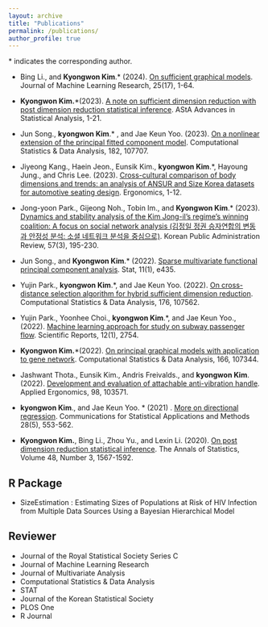 ```yaml
---
layout: archive
title: "Publications"
permalink: /publications/
author_profile: true
---
```


<span>*<span> indicates the corresponding author.


- Bing Li., and **Kyongwon Kim**.<span>*<span> (2024). [On sufficient graphical models](https://www.jmlr.org/papers/volume25/23-0893/23-0893.pdf). Journal of Machine Learning Research,  25(17), 1-64.



- **Kyongwon Kim.**<span>*<span>(2023). [A note on sufficient dimension reduction with post dimension reduction statistical inference](https://link.springer.com/article/10.1007/s10182-023-00491-x). AStA Advances in Statistical Analysis,  1-21.



- Jun Song., **kyongwon Kim**.<span>*<span> , and Jae Keun Yoo. (2023). [On a nonlinear extension of the principal fitted component model](https://www.sciencedirect.com/science/article/pii/S016794732300018X?casa_token=LTj4O1b1mcAAAAAA:Vy2Rzu0CnMFTv5zabfsybR74OENGqvZ2Sa8DGwBenvU0ICmzSmAUku9UT4ZwQt3yYHIzLzQ6BDU). Computational Statistics & Data Analysis, 182, 107707.


- Jiyeong Kang., Haein Jeon., Eunsik Kim., **kyongwon Kim**.<span>*<span>, Hayoung Jung., and Chris Lee. (2023). [Cross-cultural comparison of body dimensions and trends: an analysis of ANSUR and Size Korea datasets for automotive seating design](https://www.tandfonline.com/doi/abs/10.1080/00140139.2023.2206073). Ergonomics, 1-12.


- Jong-yoon Park., Gijeong Noh., Tobin Im., and **Kyongwon Kim**.<span>*<span> (2023). [Dynamics and stability analysis of the Kim Jong-il’s regime’s winning coalition: A focus on social network analysis (김정일 정권 승자연합의 변동과 안정성 분석: 소셜 네트워크 분석을 중심으로)](https://kiss.kstudy.com/Detail/Ar?key=4042686). Korean Public Administration Review, 57(3), 195-230.



- Jun Song., and **Kyongwon Kim**.<span>*<span> (2022). [Sparse multivariate functional principal component analysis](https://onlinelibrary.wiley.com/doi/abs/10.1002/sta4.435). Stat, 11(1), e435.



- Yujin Park., **kyongwon Kim**.<span>*<span>, and Jae Keun Yoo. (2022). [On cross-distance selection algorithm for hybrid sufficient dimension reduction](https://www.sciencedirect.com/science/article/pii/S0167947322001426?casa_token=2RBEHon6lTgAAAAA:TQ8fczR7qYdMAUG7kJrAppCch4DqB0qQqMoifiPZt3YaYxzryCoVVBbkiRTVhaXVL3D4dJcn30Y). Computational Statistics & Data Analysis, 176, 107562.


- Yujin Park., Yoonhee Choi., **kyongwon Kim**.<span>*<span>, and Jae Keun Yoo., (2022). [Machine learning approach for study on subway passenger flow](https://www.nature.com/articles/s41598-022-06767-7). Scientific Reports, 12(1), 2754.


- **Kyongwon Kim.**<span>*<span>(2022). [On principal graphical models with application to gene network](https://www.sciencedirect.com/science/article/pii/S016794732100178X?casa_token=xHkSruu-KlUAAAAA:sg_PTHXsdICwpPt1gf2WuYLO11ykoQM6KAgCC3j--LrbZLpOybOfajbAn_543PdoZlB1L7wd6kw). Computational Statistics & Data Analysis, 166, 107344.


- Jashwant  Thota., Eunsik Kim., Andris Freivalds., and **kyongwon Kim**. (2022). [Development and evaluation of attachable anti-vibration handle](https://www.sciencedirect.com/science/article/pii/S0003687021002180?casa_token=1ISBoXpUrOkAAAAA:Bf4pqNSXAp6g17TqvWSxbsMWOE_rCYCJCbV_sCKgOwAbK4YBgIByEZX0XgGW69zHaAeDW4Ae6z0). Applied Ergonomics, 98, 103571.


- **kyongwon Kim**., and Jae Keun Yoo. <span>*<span> (2021) . [More on directional regression](http://www.csam.or.kr/journal/view.html?doi=10.29220/CSAM.2021.28.5.553). Communications for Statistical Applications and Methods 28(5), 553-562.


- **Kyongwon Kim.**, Bing Li., Zhou Yu., and Lexin Li.  (2020). [On post dimension reduction statistical inference](https://projecteuclid.org/journals/annals-of-statistics/volume-48/issue-3/On-post-dimension-reduction-statistical-inference/10.1214/19-AOS1859.full). The Annals of Statistics, Volume 48, Number 3, 1567-1592.


## R Package

- SizeEstimation : Estimating Sizes of Populations at Risk of HIV Infection from Multiple Data Sources Using a Bayesian Hierarchical Model


## Reviewer

- Journal of the Royal Statistical Society Series C
- Journal of Machine Learning Research
- Journal of Multivariate Analysis
- Computational Statistics & Data Analysis
- STAT
- Journal of the Korean Statistical Society
- PLOS One
- R Journal



